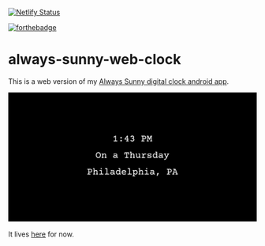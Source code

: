 [![Netlify Status](https://api.netlify.com/api/v1/badges/a0915d92-311c-4597-a4ae-c4d54ee00e12/deploy-status)](https://app.netlify.com/sites/always-sunny-clock/deploys)

[![forthebadge](https://forthebadge.com/images/badges/as-seen-on-tv.svg)](https://forthebadge.com)

# always-sunny-web-clock
This is a web version of my [Always Sunny digital clock android app](https://github.com/KingYam/always-sunny-digital-clock).

![screenshot](screenshot.png)

It lives [here](https://always-sunny-clock.netlify.com/) for now.
